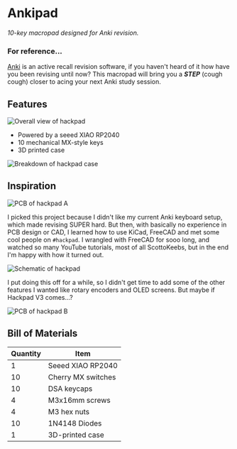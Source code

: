 # Ankipad
_10-key macropad designed for Anki revision._

### For reference...
[Anki](https://apps.ankiweb.net/) is an active recall revision software, if you haven't heard of it how have you been revising until now? This macropad will bring you a ***STEP*** (cough cough) closer to acing your next Anki study session.

## Features
![Overall view of hackpad](https://cdn.hackclubber.dev/slackcdn/96724c006044ab476172d34c9e80c9d5.png)

- Powered by a seeed XIAO RP2040
- 10 mechanical MX-style keys
- 3D printed case

![Breakdown of hackpad case](https://cdn.hackclubber.dev/slackcdn/a7c4783f74d1fa51aa624c3d8ec1fe54.png)

## Inspiration
![PCB of hackpad A](https://cdn.hack.pet/slackcdn/46f52e5f468250cd2d4019a69cfc0848.png)

I picked this project because I didn't like my current Anki keyboard setup, which made revising SUPER hard. But then, with basically no experience in PCB design or CAD, I learned how to use KiCad, FreeCAD and met some cool people on ```#hackpad```. I wrangled with FreeCAD for sooo long, and watched so many YouTube tutorials, most of all ScottoKeebs, but in the end I'm happy with how it turned out.

![Schematic of hackpad](https://cdn.hackclubber.dev/slackcdn/db33b678bd7c74396faeacdd625412fb.png)

I put doing this off for a while, so I didn't get time to add some of the other features I wanted like rotary encoders and OLED screens. But maybe if Hackpad V3 comes...?

![PCB of hackpad B](https://cdn.hack.pet/slackcdn/9ac1312a16688a2119521cce77ff10f7.png)

## Bill of Materials
|Quantity|Item|
|--------|----|
|1|Seeed XIAO RP2040|
|10|Cherry MX switches|
|10|DSA keycaps|
|4|M3x16mm screws|
|4|M3 hex nuts|
|10|1N4148 Diodes|
|1|3D-printed case|
